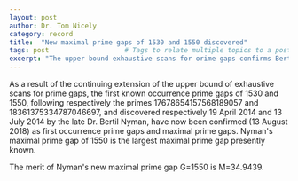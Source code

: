 ```yaml
---
layout: post
author: Dr. Tom Nicely
category: record
title:  "New maximal prime gaps of 1530 and 1550 discovered"            # Title used in HTML Meta, Post Header, Recent Posts list
tags: post                   # Tags to relate multiple topics to a post
excerpt: "The upper bound exhaustive scans for orime gaps confirms Bertil Nyman’s maximal primes"
---
```


As a result of the continuing extension of the upper bound of exhaustive scans for prime gaps, the first known occurrence prime gaps of 1530 and 1550, following respectively the primes 17678654157568189057 and 18361375334787046697, and discovered respectively 19 April 2014 and 13 July 2014 by the late Dr. Bertil Nyman, have now been confirmed (13 August 2018) as first occurrence prime gaps and maximal prime gaps. Nyman's maximal prime gap of 1550 is the largest maximal prime gap presently known.

The merit of Nyman's new maximal prime gap G=1550 is M=34.9439. 
